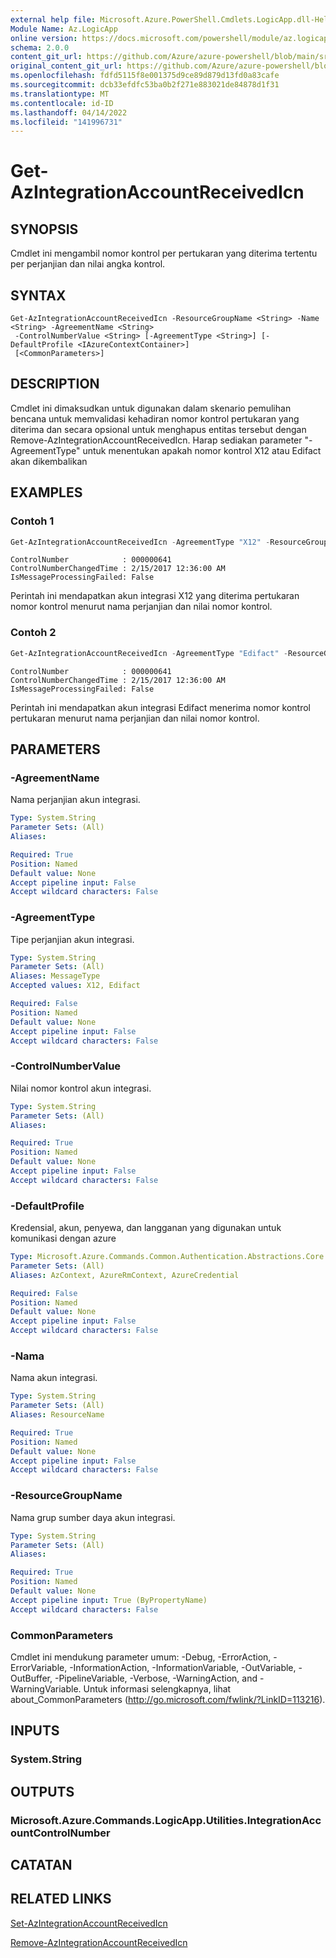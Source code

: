 ```yaml
---
external help file: Microsoft.Azure.PowerShell.Cmdlets.LogicApp.dll-Help.xml
Module Name: Az.LogicApp
online version: https://docs.microsoft.com/powershell/module/az.logicapp/get-azintegrationaccountreceivedicn
schema: 2.0.0
content_git_url: https://github.com/Azure/azure-powershell/blob/main/src/LogicApp/LogicApp/help/Get-AzIntegrationAccountReceivedIcn.md
original_content_git_url: https://github.com/Azure/azure-powershell/blob/main/src/LogicApp/LogicApp/help/Get-AzIntegrationAccountReceivedIcn.md
ms.openlocfilehash: fdfd5115f8e001375d9ce89d879d13fd0a83cafe
ms.sourcegitcommit: dcb33efdfc53ba0b2f271e883021de84878d1f31
ms.translationtype: MT
ms.contentlocale: id-ID
ms.lasthandoff: 04/14/2022
ms.locfileid: "141996731"
---
```

# Get-AzIntegrationAccountReceivedIcn

## SYNOPSIS
Cmdlet ini mengambil nomor kontrol per pertukaran yang diterima tertentu per perjanjian dan nilai angka kontrol.

## SYNTAX

```
Get-AzIntegrationAccountReceivedIcn -ResourceGroupName <String> -Name <String> -AgreementName <String>
 -ControlNumberValue <String> [-AgreementType <String>] [-DefaultProfile <IAzureContextContainer>]
 [<CommonParameters>]
```

## DESCRIPTION
Cmdlet ini dimaksudkan untuk digunakan dalam skenario pemulihan bencana untuk memvalidasi kehadiran nomor kontrol pertukaran yang diterima dan secara opsional untuk menghapus entitas tersebut dengan Remove-AzIntegrationAccountReceivedIcn.
Harap sediakan parameter "-AgreementType" untuk menentukan apakah nomor kontrol X12 atau Edifact akan dikembalikan

## EXAMPLES

### Contoh 1
```powershell
Get-AzIntegrationAccountReceivedIcn -AgreementType "X12" -ResourceGroupName "groupName" -Name "accountName" -AgreementName "X12AgreementName" -ControlNumberValue "000000641"
```

```output
ControlNumber            : 000000641
ControlNumberChangedTime : 2/15/2017 12:36:00 AM
IsMessageProcessingFailed: False
```

Perintah ini mendapatkan akun integrasi X12 yang diterima pertukaran nomor kontrol menurut nama perjanjian dan nilai nomor kontrol.

### Contoh 2
```powershell
Get-AzIntegrationAccountReceivedIcn -AgreementType "Edifact" -ResourceGroupName "groupName" -Name "accountName" -AgreementName "EdifactAgreementName" -ControlNumberValue "000000641"
```

```output
ControlNumber            : 000000641
ControlNumberChangedTime : 2/15/2017 12:36:00 AM
IsMessageProcessingFailed: False
```

Perintah ini mendapatkan akun integrasi Edifact menerima nomor kontrol pertukaran menurut nama perjanjian dan nilai nomor kontrol.

## PARAMETERS

### -AgreementName
Nama perjanjian akun integrasi.

```yaml
Type: System.String
Parameter Sets: (All)
Aliases:

Required: True
Position: Named
Default value: None
Accept pipeline input: False
Accept wildcard characters: False
```

### -AgreementType
Tipe perjanjian akun integrasi.

```yaml
Type: System.String
Parameter Sets: (All)
Aliases: MessageType
Accepted values: X12, Edifact

Required: False
Position: Named
Default value: None
Accept pipeline input: False
Accept wildcard characters: False
```

### -ControlNumberValue
Nilai nomor kontrol akun integrasi.

```yaml
Type: System.String
Parameter Sets: (All)
Aliases:

Required: True
Position: Named
Default value: None
Accept pipeline input: False
Accept wildcard characters: False
```

### -DefaultProfile
Kredensial, akun, penyewa, dan langganan yang digunakan untuk komunikasi dengan azure

```yaml
Type: Microsoft.Azure.Commands.Common.Authentication.Abstractions.Core.IAzureContextContainer
Parameter Sets: (All)
Aliases: AzContext, AzureRmContext, AzureCredential

Required: False
Position: Named
Default value: None
Accept pipeline input: False
Accept wildcard characters: False
```

### -Nama
Nama akun integrasi.

```yaml
Type: System.String
Parameter Sets: (All)
Aliases: ResourceName

Required: True
Position: Named
Default value: None
Accept pipeline input: False
Accept wildcard characters: False
```

### -ResourceGroupName
Nama grup sumber daya akun integrasi.

```yaml
Type: System.String
Parameter Sets: (All)
Aliases:

Required: True
Position: Named
Default value: None
Accept pipeline input: True (ByPropertyName)
Accept wildcard characters: False
```

### CommonParameters
Cmdlet ini mendukung parameter umum: -Debug, -ErrorAction, -ErrorVariable, -InformationAction, -InformationVariable, -OutVariable, -OutBuffer, -PipelineVariable, -Verbose, -WarningAction, and -WarningVariable. Untuk informasi selengkapnya, lihat about_CommonParameters (http://go.microsoft.com/fwlink/?LinkID=113216).

## INPUTS

### System.String

## OUTPUTS

### Microsoft.Azure.Commands.LogicApp.Utilities.IntegrationAccountControlNumber

## CATATAN

## RELATED LINKS

[Set-AzIntegrationAccountReceivedIcn](./Set-AzIntegrationAccountReceivedIcn.md)

[Remove-AzIntegrationAccountReceivedIcn](./Remove-AzIntegrationAccountReceivedIcn.md)
